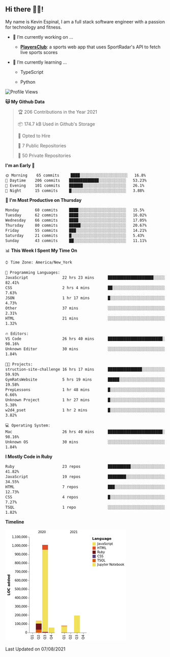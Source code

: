 ## Hi there 👋🏽!

My name is Kevin Espinal, I am a full stack software engineer with a passion for technology and fitness.

- 🔭 I’m currently working on ...

     - **[PlayersClub](https://playersclub.herokuapp.com/#/)**: a sports web app that uses SportRadar's API to fetch live sports scores

- 🌱 I’m currently learning ...

     - TypeScript
     
     - Python
     
<!--START_SECTION:waka-->
![Profile Views](http://img.shields.io/badge/Profile%20Views-0-blue)

**🐱 My Github Data** 

> 🏆 206 Contributions in the Year 2021
 > 
> 📦 174.7 kB Used in Github's Storage 
 > 
> 💼 Opted to Hire
 > 
> 📜 7 Public Repositories 
 > 
> 🔑 50 Private Repositories  
 > 
**I'm an Early 🐤** 

```text
🌞 Morning    65 commits     ████░░░░░░░░░░░░░░░░░░░░░   16.8% 
🌆 Daytime    206 commits    █████████████░░░░░░░░░░░░   53.23% 
🌃 Evening    101 commits    ██████░░░░░░░░░░░░░░░░░░░   26.1% 
🌙 Night      15 commits     █░░░░░░░░░░░░░░░░░░░░░░░░   3.88%

```
📅 **I'm Most Productive on Thursday** 

```text
Monday       60 commits     ████░░░░░░░░░░░░░░░░░░░░░   15.5% 
Tuesday      62 commits     ████░░░░░░░░░░░░░░░░░░░░░   16.02% 
Wednesday    66 commits     ████░░░░░░░░░░░░░░░░░░░░░   17.05% 
Thursday     80 commits     █████░░░░░░░░░░░░░░░░░░░░   20.67% 
Friday       55 commits     ███░░░░░░░░░░░░░░░░░░░░░░   14.21% 
Saturday     21 commits     █░░░░░░░░░░░░░░░░░░░░░░░░   5.43% 
Sunday       43 commits     ██░░░░░░░░░░░░░░░░░░░░░░░   11.11%

```


📊 **This Week I Spent My Time On** 

```text
⌚︎ Time Zone: America/New_York

💬 Programming Languages: 
JavaScript               22 hrs 23 mins      ████████████████████░░░░░   82.41% 
CSS                      2 hrs 4 mins        ██░░░░░░░░░░░░░░░░░░░░░░░   7.63% 
JSON                     1 hr 17 mins        █░░░░░░░░░░░░░░░░░░░░░░░░   4.73% 
Other                    37 mins             ░░░░░░░░░░░░░░░░░░░░░░░░░   2.31% 
HTML                     21 mins             ░░░░░░░░░░░░░░░░░░░░░░░░░   1.32%

🔥 Editors: 
VS Code                  26 hrs 40 mins      ████████████████████████░   98.16% 
Unknown Editor           30 mins             ░░░░░░░░░░░░░░░░░░░░░░░░░   1.84%

🐱‍💻 Projects: 
struction-site-challenge 16 hrs 17 mins      ███████████████░░░░░░░░░░   59.93% 
GymRatsWebsite           5 hrs 19 mins       █████░░░░░░░░░░░░░░░░░░░░   19.58% 
PrepLessons              1 hr 48 mins        █░░░░░░░░░░░░░░░░░░░░░░░░   6.66% 
Unknown Project          1 hr 27 mins        █░░░░░░░░░░░░░░░░░░░░░░░░   5.38% 
w2d4_pset                1 hr 2 mins         █░░░░░░░░░░░░░░░░░░░░░░░░   3.82%

💻 Operating System: 
Mac                      26 hrs 40 mins      ████████████████████████░   98.16% 
Unknown OS               30 mins             ░░░░░░░░░░░░░░░░░░░░░░░░░   1.84%

```

**I Mostly Code in Ruby** 

```text
Ruby                     23 repos            ██████████░░░░░░░░░░░░░░░   41.82% 
JavaScript               19 repos            ████████░░░░░░░░░░░░░░░░░   34.55% 
HTML                     7 repos             ███░░░░░░░░░░░░░░░░░░░░░░   12.73% 
CSS                      4 repos             █░░░░░░░░░░░░░░░░░░░░░░░░   7.27% 
TSQL                     1 repo              ░░░░░░░░░░░░░░░░░░░░░░░░░   1.82%

```


**Timeline**

![Chart not found](https://raw.githubusercontent.com/espinalk212/espinalk212/main/charts/bar_graph.png) 


 Last Updated on 07/08/2021
<!--END_SECTION:waka-->


<!--
**espinalk212/espinalk212** is a ✨ _special_ ✨ repository because its `README.md` (this file) appears on your GitHub profile.

Here are some ideas to get you started:

- 🔭 I’m currently working on ...
- 🌱 I’m currently learning ...
- 👯 I’m looking to collaborate on ...
- 🤔 I’m looking for help with ...
- 💬 Ask me about ...
- 📫 How to reach me: ...
- 😄 Pronouns: ...
- ⚡ Fun fact: ...
-->

